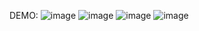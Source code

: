 DEMO: 
![image](https://github.com/user-attachments/assets/126c8556-f62d-4544-b555-5e3a68e647fa)
![image](https://github.com/user-attachments/assets/122eea31-8796-4cb9-ae6e-7deed2f793cc)
![image](https://github.com/user-attachments/assets/c0adf0f0-f773-4be8-b43c-0c290e8584ff)
![image](https://github.com/user-attachments/assets/901e240a-7ffc-4dca-8582-d1105ed92032)
